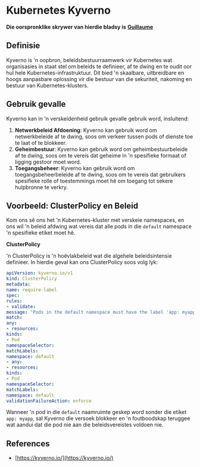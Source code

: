 # Kubernetes Kyverno

**Die oorspronklike skrywer van hierdie bladsy is** [**Guillaume**](https://www.linkedin.com/in/guillaume-chapela-ab4b9a196)

## Definisie&#x20;

Kyverno is 'n oopbron, beleidsbestuurraamwerk vir Kubernetes wat organisasies in staat stel om beleids te definieer, af te dwing en te oudit oor hul hele Kubernetes-infrastruktuur. Dit bied 'n skaalbare, uitbreidbare en hoogs aanpasbare oplossing vir die bestuur van die sekuriteit, nakoming en bestuur van Kubernetes-klusters.

## Gebruik gevalle

Kyverno kan in 'n verskeidenheid gebruik gevalle gebruik word, insluitend:

1. **Netwerkbeleid Afdoening**: Kyverno kan gebruik word om netwerkbeleide af te dwing, soos om verkeer tussen pods of dienste toe te laat of te blokkeer.
2. **Geheimbestuur**: Kyverno kan gebruik word om geheimbestuurbeleide af te dwing, soos om te vereis dat geheime in 'n spesifieke formaat of ligging gestoor moet word.
3. **Toegangsbeheer**: Kyverno kan gebruik word om toegangsbeheerbeleide af te dwing, soos om te vereis dat gebruikers spesifieke rolle of toestemmings moet hê om toegang tot sekere hulpbronne te verkry.

## **Voorbeeld: ClusterPolicy en Beleid**

Kom ons sê ons het 'n Kubernetes-kluster met verskeie namespaces, en ons wil 'n beleid afdwing wat vereis dat alle pods in die `default` namespace 'n spesifieke etiket moet hê.

**ClusterPolicy**

'n ClusterPolicy is 'n hoëvlakbeleid wat die algehele beleidsintensie definieer. In hierdie geval kan ons ClusterPolicy soos volg lyk:
```yaml
apiVersion: kyverno.io/v1
kind: ClusterPolicy
metadata:
name: require-label
spec:
rules:
- validate:
message: "Pods in the default namespace must have the label 'app: myapp'"
match:
any:
- resources:
kinds:
- Pod
namespaceSelector:
matchLabels:
namespace: default
- any:
- resources:
kinds:
- Pod
namespaceSelector:
matchLabels:
namespace: default
validationFailureAction: enforce
```
Wanneer 'n pod in die `default` naamruimte geskep word sonder die etiket `app: myapp`, sal Kyverno die versoek blokkeer en 'n foutboodskap teruggee wat aandui dat die pod nie aan die beleidsvereistes voldoen nie.

## References

* [https://kyverno.io/](https://kyverno.io/)

